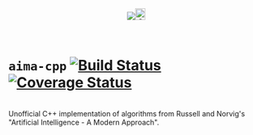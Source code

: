 <div align="center">
  <a href="http://aima.cs.berkeley.edu/"><img src="https://raw.githubusercontent.com/aimacode/aima-python/master/images/aima_logo.png"><img src="https://raw.githubusercontent.com/isocpp/logos/master/cpp_logo.png" alt="C++ Logo" width="20" height="23" />
<br>
</a><br><br>
</div>

# `aima-cpp` [![Build Status](https://travis-ci.org/ad71/aima-cpp.svg?branch=master)](https://travis-ci.org/ad71/aima-cpp) [![Coverage Status](https://coveralls.io/repos/github/ad71/aima-cpp/badge.svg?branch=master)](https://coveralls.io/github/ad71/aima-cpp?branch=master)
<br>
Unofficial C++ implementation of algorithms from Russell and Norvig's "Artificial Intelligence - A Modern Approach".
